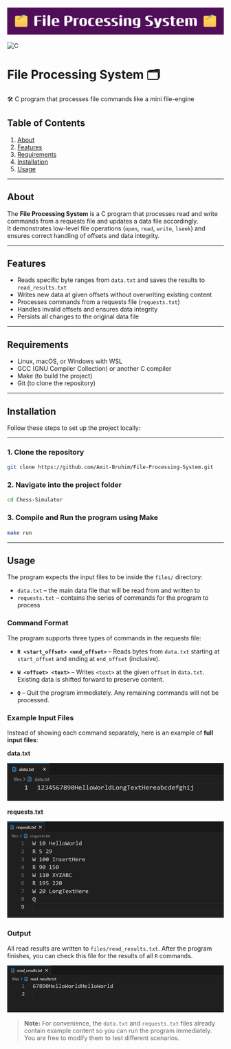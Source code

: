 
![Banner](images/banner.png)

![C](https://img.shields.io/badge/language-C-blue)

# File Processing System 🗂️  

🛠️ C program that processes file commands like a mini file-engine

## Table of Contents  

1. [About](#about)  
2. [Features](#features)  
3. [Requirements](#requirements)  
4. [Installation](#installation)  
5. [Usage](#usage)  

---

## About

The **File Processing System** is a C program that processes read and write commands from a requests file and updates a data file accordingly.  
It demonstrates low-level file operations (`open`, `read`, `write`, `lseek`) and ensures correct handling of offsets and data integrity.

---

## Features

- Reads specific byte ranges from `data.txt` and saves the results to `read_results.txt`  
- Writes new data at given offsets without overwriting existing content  
- Processes commands from a requests file (`requests.txt`)  
- Handles invalid offsets and ensures data integrity  
- Persists all changes to the original data file

---

## Requirements

- Linux, macOS, or Windows with WSL  
- GCC (GNU Compiler Collection) or another C compiler  
- Make (to build the project)  
- Git (to clone the repository)  

---

## Installation

Follow these steps to set up the project locally:

---

### 1. Clone the repository
```bash
git clone https://github.com/Amit-Bruhim/File-Processing-System.git
```
### 2. Navigate into the project folder
```bash
cd Chess-Simulator
```

### 3. Compile and Run the program using Make
```bash
make run
```

---

## Usage

The program expects the input files to be inside the `files/` directory:

- `data.txt` – the main data file that will be read from and written to  
- `requests.txt` – contains the series of commands for the program to process  

### Command Format

The program supports three types of commands in the requests file:

- **`R <start_offset> <end_offset>`** – Reads bytes from `data.txt` starting at `start_offset` and ending at `end_offset` (inclusive).  

- **`W <offset> <text>`** – Writes `<text>` at the given `offset` in `data.txt`. Existing data is shifted forward to preserve content.  

- **`Q`** – Quit the program immediately. Any remaining commands will not be processed.  

### Example Input Files

Instead of showing each command separately, here is an example of **full input files**:

**data.txt**  

![Data Example](images/data_example.png)

**requests.txt**
  
![Requests Example](images/requests_example.png)

### Output

All read results are written to `files/read_results.txt`. After the program finishes, you can check this file for the results of all `R` commands.  

![Read Results Example](images/read_results_output.png)

> **Note:** For convenience, the `data.txt` and `requests.txt` files already contain example content so you can run the program immediately. You are free to modify them to test different scenarios.

